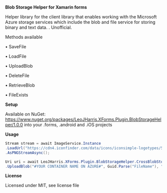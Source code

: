 **Blob Storage Helper for Xamarin forms**

Helper library for the client library that enables working with the Microsoft Azure storage services which include the blob and file service for storing binary and text data.
. Unofficial. 

Methods available 

• SaveFile

• LoadFile

• UploadBlob

• DeleteFile

• RetrieveBlob

• FileExists

**Setup**

Available on NuGet: https://www.nuget.org/packages/LeoJHarris.XForms.Plugin.BlobStorageHelper/1.0.0 into your .forms, .android and .iOS projects

**Usage**

```csharp
Stream stream = await ImageService.Instance
.LoadUrl("https://cdn4.iconfinder.com/data/icons/iconsimple-logotypes/512/github-128.png")
.AsPNGStreamAsync();

Uri uri = await LeoJHarris.XForms.Plugin.BlobStorageHelper.CrossBlobStorageHelper.Current
.UploadBlob("#YOUR CONTAINER NAME ON AZURE#", Guid.Parse("FileName"), "#CONNECTION STRING#", stream);
```

**License**

Licensed under MIT, see license file

